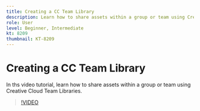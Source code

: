 ```yaml
---
title: Creating a CC Team Library
description: Learn how to share assets within a group or team using Creative Cloud Team Libraries
role: User
level: Beginner, Intermediate
kt: 8209
thumbnail: KT-8209
---
```


# Creating a CC Team Library

 In ths video tutorial, learn how to share assets within a group or team using Creative Cloud Team Libraries.

>[!VIDEO](https://video.tv.adobe.com/v/335325?hidetitle=true)
